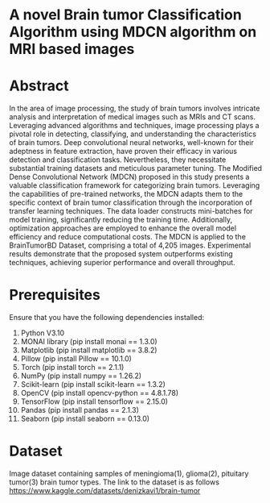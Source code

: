 # A novel Brain tumor Classification Algorithm using MDCN algorithm on MRI based images

# Abstract
In the area of image processing, the study of brain tumors involves intricate analysis and interpretation of 
medical images such as MRIs and CT scans. Leveraging advanced algorithms and techniques, image processing plays a 
pivotal role in detecting, classifying, and understanding the characteristics of brain tumors. Deep convolutional 
neural networks, well-known for their adeptness in feature extraction, have proven their efficacy in various detection 
and classification tasks. Nevertheless, they necessitate substantial training datasets and meticulous parameter tuning. 
The Modified Dense Convolutional Network (MDCN) proposed in this study presents a valuable classification framework for 
categorizing brain tumors. Leveraging the capabilities of pre-trained networks, the MDCN adapts them to the specific 
context of brain tumor classification through the incorporation of transfer learning techniques. The data loader 
constructs mini-batches for model training, significantly reducing the training time. Additionally, optimization 
approaches are employed to enhance the overall model efficiency and reduce computational costs. The MDCN is applied 
to the BrainTumorBD Dataset, comprising a total of 4,205 images. Experimental results demonstrate that the proposed 
system outperforms existing techniques, achieving superior performance and overall throughput.

# Prerequisites
Ensure that you have the following dependencies installed:
1.	Python V3.10
2.	MONAI library (pip install monai == 1.3.0)
3.	Matplotlib (pip install matplotlib == 3.8.2)
4.	Pillow (pip install Pillow == 10.1.0)
5.	Torch (pip install torch == 2.1.1)
6.	NumPy (pip install numpy == 1.26.2)
7.	Scikit-learn (pip install scikit-learn == 1.3.2)
8.	OpenCV (pip install opencv-python == 4.8.1.78)
9.	TensorFlow (pip install tensorflow == 2.15.0)
10.	Pandas (pip install pandas == 2.1.3)
11.	Seaborn (pip install seaborn == 0.13.0)

# Dataset
Image dataset containing samples of meningioma(1), glioma(2), pituitary tumor(3) brain tumor types. The link to the dataset is as follows
https://www.kaggle.com/datasets/denizkavi1/brain-tumor 


